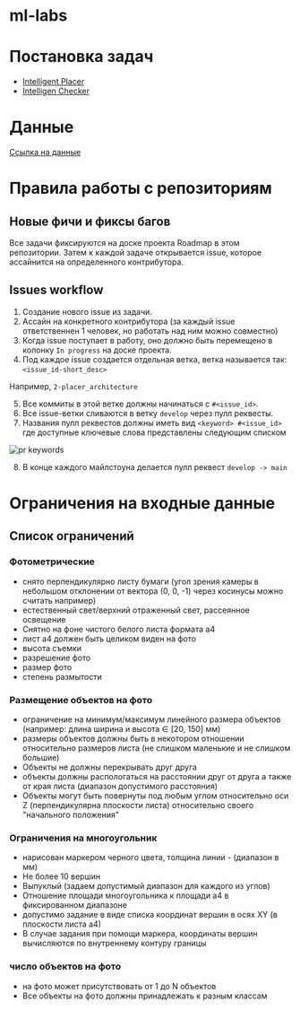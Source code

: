 # ml-labs

# Постановка задач

- [Intelligent Placer](https://docs.google.com/document/d/1o0lawEvLgmh9VrA5fUlOHFvo5JKxR4NThCFobmrKz60/edit#)
- [Intelligen Checker](https://docs.google.com/document/d/1Tmn7BLnHXiAsdCpB_GQVDqUx3AoGEdfOoTyn3Eg3P7A/edit#)

# Данные

[Ccылка на данные](https://drive.google.com/drive/folders/1B45ROu8KbjR2S3Wy8mYdcSyMI5RmO-Rr?usp=sharing)

# Правила работы с репозиториям

## Новые фичи и фиксы багов

Все задачи фиксируются на доске проекта Roadmap в этом репозитории. Затем к каждой задаче открывается issue, которое ассайнится на определенного контрибутора.

## Issues workflow

1) Создание нового issue из задачи.
2) Ассайн на конкретного контрибутора (за каждый issue ответственнен 1 человек, но работать над ним можно совместно)
3) Когда issue поступает в работу, оно должно быть перемещено в колонку `In progress` на доске проекта.
4) Под каждое issue создается отдельная ветка, ветка называется так: `<issue_id-short_desc>`

Например, `2-placer_architecture`

5) Все коммиты в этой ветке должны начинаться с `#<issue_id>`.
6) Все issue-ветки сливаются в ветку `develop` через пулл реквесты.
7) Названия пулл реквестов должны иметь вид `<keyword> #<issue_id>`
где доступные ключевые слова представлены следующим списком

![pr keywords](https://cdn.discordapp.com/attachments/885056467474997279/889274377496051712/unknown.png)

8) В конце каждого майлстоуна делается пулл реквест `develop -> main`

# Ограничения на входные данные

## Список ограничений

### Фотометрические 
- снято перпендикулярно листу бумаги (угол зрения камеры в небольшом отклонении от вектора (0, 0, -1) через косинусы можно считать например)
 - естественный свет/верхний отраженный свет, рассеянное освещение
 - Снятно на фоне чистого белого листа формата а4
 - лист а4 должен быть целиком виден на фото
 - высота съемки
 - разрешение фото
 - размер фото
 - степень размытости

### Размещение объектов на фото
- ограничение на минимум/максимум линейного размера объектов (например: длина ширина и высота $\in$ [20, 150]  мм)
- размеры объектов должны быть в некотором отношении относительно размеров листа (не слишком маленькие и не слишком большие)
 - Объекты не должны перекрывать друг друга
 - объекты должны распологаться на расстоянии друг от друга а также от края листа (диапазон допустимого расстояния)
 - Объекты могут быть повернуты под любым углом относительно оси Z (перпендикулярна плоскости листа) относительно своего "начального положения"

### Ограничения на многоугольник
 - нарисован маркером черного цвета, толщина линии - (диапазон в мм)
 - Не более 10 вершин
 - Выпуклый (задаем допустимый диапазон для каждого из углов)
 - Отношение площади многоугольника к площади a4 в фиксированном диапазоне
 - допустимо задание в виде списка координат вершин в осях XY (в плоскости листа a4)
 - В случае задания при помощи маркера, координаты вершин вычисляются по внутреннему контуру границы

### число объектов на фото
 - на фото может присутствовать от 1 до N объектов
 - Все объекты на фото должны принадлежать к разным классам


